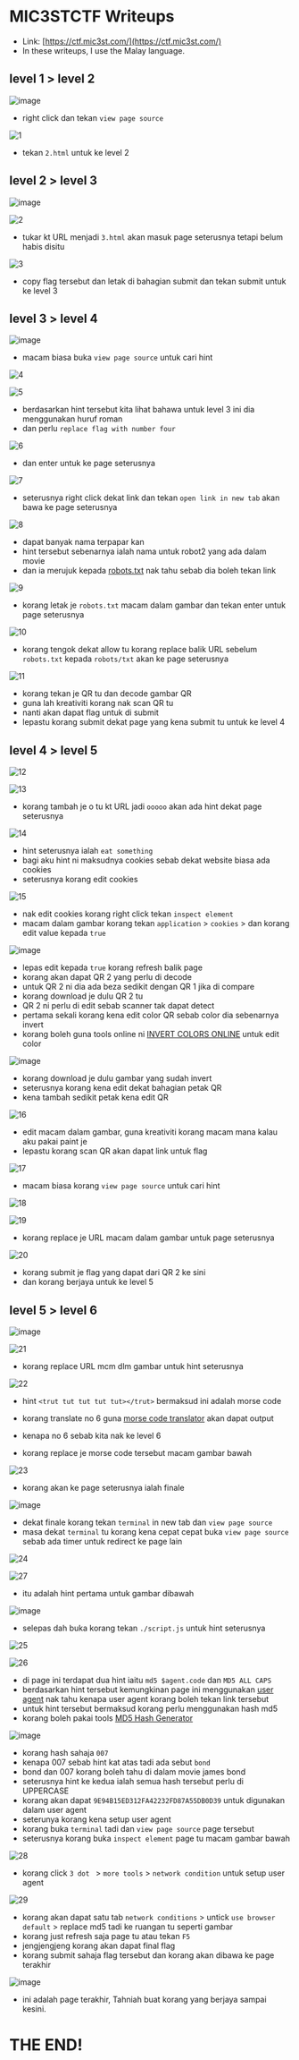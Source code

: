 # MIC3STCTF Writeups
- Link: [https://ctf.mic3st.com/](https://ctf.mic3st.com/)
- In these writeups, I use the Malay language.

## level 1 > level 2

![image](https://user-images.githubusercontent.com/23289982/205048057-8ec0a9bf-ef21-4b63-b610-c358a88ce32b.png)
 
 * right click dan tekan `view page source`
 
 ![1](https://user-images.githubusercontent.com/23289982/205049089-d529fe54-3287-4a6e-9e11-56b3618e2ff3.png)
 
 * tekan `2.html` untuk ke level 2
 
 ## level 2 > level 3
 
 ![image](https://user-images.githubusercontent.com/23289982/205049392-f6f3b120-9338-4974-a548-56088dd122c2.png)

 ![2](https://user-images.githubusercontent.com/23289982/205050088-7e65ebef-b390-4b94-996f-ec368cab2898.png)

* tukar kt URL menjadi `3.html` akan masuk page seterusnya tetapi belum habis disitu

![3](https://user-images.githubusercontent.com/23289982/205051271-f1927cb0-0fa7-41a0-9c6c-ca04fad6f927.png)

* copy flag tersebut dan letak di bahagian submit dan tekan submit untuk ke level 3

## level 3 > level 4

![image](https://user-images.githubusercontent.com/23289982/205052225-90b24445-1f5d-4c2f-890f-f5bdca38e7c3.png)

* macam biasa buka `view page source` untuk cari hint

![4](https://user-images.githubusercontent.com/23289982/205052498-d2d32082-5d8f-41bb-914d-710929355d52.png)

![5](https://user-images.githubusercontent.com/23289982/205053069-711aa0ed-9f9b-467b-bc29-db2fa60bdb48.png)

* berdasarkan hint tersebut kita lihat bahawa untuk level 3 ini dia menggunakan huruf roman
* dan perlu `replace flag with number four`

![6](https://user-images.githubusercontent.com/23289982/205053962-60fd314a-325d-4973-9c2d-7671d25f6655.png)

* dan enter untuk ke page seterusnya

![7](https://user-images.githubusercontent.com/23289982/205054583-7123c36e-ae25-4cd7-ac40-a79f9a608349.png)

* seterusnya right click dekat link dan tekan `open link in new tab` akan bawa ke page seterusnya

![8](https://user-images.githubusercontent.com/23289982/205055145-0da4d00e-5c25-4f5b-9d5a-6fe5f76a3d85.png)

* dapat banyak nama terpapar kan
* hint tersebut sebenarnya ialah nama untuk robot2 yang ada dalam movie
* dan ia merujuk kepada [robots.txt](https://developers.google.com/search/docs/crawling-indexing/robots/intro#:~:text=What%20is%20a%20robots.txt%20file%20used%20for%3F,-A%20robots.txt&text=You%20can%20use%20a%20robots,similar%20pages%20on%20your%20site.) nak tahu sebab dia boleh tekan link

![9](https://user-images.githubusercontent.com/23289982/205056632-a1a4f658-2c95-4bb8-9522-ca6bfdbbda20.png)

* korang letak je `robots.txt` macam dalam gambar dan tekan enter untuk page seterusnya

![10](https://user-images.githubusercontent.com/23289982/205057505-3e5812ef-c5bc-4a2b-8955-839baf2c00b1.png)

* korang tengok dekat allow tu korang replace balik URL sebelum `robots.txt` kepada `robots/txt` akan ke page seterusnya

![11](https://user-images.githubusercontent.com/23289982/205058315-b668dc40-4d8f-4bec-aca3-0e2a8ffcb1f1.png)

* korang tekan je QR tu dan decode gambar QR 
* guna lah kreativiti korang nak scan QR tu 
* nanti akan dapat flag untuk di submit
* lepastu korang submit dekat page yang kena submit tu untuk ke level 4

## level 4 > level 5

![12](https://user-images.githubusercontent.com/23289982/205059617-6097ccb5-7d79-462e-b7c5-38259b06830b.png)

![13](https://user-images.githubusercontent.com/23289982/205059887-4a5b15a5-8cb4-4766-b4b6-a7844e2601dc.png)

* korang tambah je o tu kt URL jadi `ooooo` akan ada hint dekat page seterusnya

![14](https://user-images.githubusercontent.com/23289982/205060576-0dd46073-7468-4c76-b2b1-0e509c9b8917.png)

* hint seterusnya ialah `eat something`
* bagi aku hint ni maksudnya cookies sebab dekat website biasa ada cookies
* seterusnya korang edit cookies

![15](https://user-images.githubusercontent.com/23289982/205062789-87a1bba7-91ce-4540-aa35-4932cecd59b8.png)

* nak edit cookies korang right click tekan `inspect element`
* macam dalam gambar korang tekan `application` > `cookies` > dan korang edit value kepada `true`

![image](https://user-images.githubusercontent.com/23289982/205063399-3cf81c89-b1cc-4453-8be0-3ef58dde0229.png)

* lepas edit kepada `true` korang refresh balik page
* korang akan dapat QR 2 yang perlu di decode
* untuk QR 2 ni dia ada beza sedikit dengan QR 1 jika di compare
* korang download je dulu QR 2 tu
* QR 2 ni perlu di edit sebab scanner tak dapat detect
* pertama sekali korang kena edit color QR sebab color dia sebenarnya invert 
* korang boleh guna tools online ni [INVERT COLORS ONLINE](https://pinetools.com/invert-image-colors) untuk edit color

![image](https://user-images.githubusercontent.com/23289982/205069818-67515a68-a676-4774-9445-b117c3ed3905.png)

* korang download je dulu gambar yang sudah invert
* seterusnya korang kena edit dekat bahagian petak QR
* kena tambah sedikit petak kena edit QR

 ![16](https://user-images.githubusercontent.com/23289982/205071053-58e527ac-6abd-4f3b-a005-93c41dde7d20.png)

* edit macam dalam gambar, guna kreativiti korang macam mana kalau aku pakai paint je
* lepastu korang scan QR akan dapat link untuk flag

![17](https://user-images.githubusercontent.com/23289982/205072196-081c0461-7baa-4590-ac63-120fef1c6405.png)

* macam biasa korang `view page source` untuk cari hint

![18](https://user-images.githubusercontent.com/23289982/205072304-12fc7f30-e8c4-465d-b508-f7ef11faa658.png)

![19](https://user-images.githubusercontent.com/23289982/205072907-44819575-21b7-46a0-a2dd-954e2b11671f.png)

* korang replace je URL macam dalam gambar untuk page seterusnya

![20](https://user-images.githubusercontent.com/23289982/205073051-f7c10b24-321d-4c73-8ce3-d392f694e14e.png)

 * korang submit je flag yang dapat dari QR 2 ke sini 
 * dan korang berjaya untuk ke level 5

## level 5 > level 6

![image](https://user-images.githubusercontent.com/23289982/205073605-a2d03981-3b1a-4a4b-b624-9e3bc84c2a92.png)

![21](https://user-images.githubusercontent.com/23289982/205302809-f84060a5-5675-434b-86ea-b06bd39a2475.png)

* korang replace URL mcm dlm gambar untuk hint seterusnya

![22](https://user-images.githubusercontent.com/23289982/205303099-0354e035-68b5-4841-bddc-5b236b8f64d4.png)

* hint `<trut tut tut tut tut></trut>` bermaksud ini adalah morse code

* korang translate no 6 guna [morse code translator](https://morsecode.world/international/translator.html) akan dapat output
* kenapa no 6 sebab kita nak ke level 6
* korang replace je morse code tersebut macam gambar bawah

![23](https://user-images.githubusercontent.com/23289982/205304180-d53ce2fb-4024-4854-b9d6-0e0f272b5496.png)

* korang akan ke page seterusnya ialah finale

![image](https://user-images.githubusercontent.com/23289982/205304427-e4e5b515-61ae-4c4d-9b1b-ecad416e78ea.png)

* dekat finale korang tekan `terminal` in new tab dan `view page source`
* masa dekat `terminal` tu korang kena cepat cepat buka `view page source` sebab ada timer untuk redirect ke page lain

![24](https://user-images.githubusercontent.com/23289982/205305091-c2ab87e9-565f-46a8-a81e-1e80d1f5d940.png)

![27](https://user-images.githubusercontent.com/23289982/205306018-bbe9c72d-2657-4fe7-97d6-6899a853c63b.png)

* itu adalah hint pertama untuk gambar dibawah

![image](https://user-images.githubusercontent.com/23289982/205306242-8e60d804-eb00-48db-be4b-bd3f3c57df30.png)

* selepas dah buka korang tekan `./script.js` untuk hint seterusnya

![25](https://user-images.githubusercontent.com/23289982/205305752-a42d3d57-a5eb-4d5c-957a-ed81a98af2d5.png)

![26](https://user-images.githubusercontent.com/23289982/205305765-0a835a39-8c4f-4d0f-b5f8-25d37c8d3d0d.png)

* di page ini terdapat dua hint iaitu `md5 $agent.code` dan `MD5 ALL CAPS`
* berdasarkan hint tersebut kemungkinan page ini menggunakan [user agent](https://developer.mozilla.org/en-US/docs/Web/HTTP/Headers/User-Agent) nak tahu kenapa user agent korang boleh tekan link tersebut
* untuk hint tersebut bermaksud korang perlu menggunakan hash md5
* korang boleh pakai tools [MD5 Hash Generator](https://www.md5hashgenerator.com/)

![image](https://user-images.githubusercontent.com/23289982/205307757-1c64e089-2761-4c82-a30a-65d9af426b37.png)

* korang hash sahaja `007`
* kenapa 007 sebab hint kat atas tadi ada sebut `bond`
* bond dan 007 korang boleh tahu di dalam movie james bond
* seterusnya hint ke kedua ialah semua hash tersebut perlu di UPPERCASE
* korang akan dapat `9E94B15ED312FA42232FD87A55DB0D39` untuk digunakan dalam user agent
* seterunya korang kena setup user agent
* korang buka `terminal` tadi dan `view page source` page tersebut
* seterusnya korang buka `inspect element` page tu macam gambar bawah

![28](https://user-images.githubusercontent.com/23289982/205311973-95ba8367-7665-451f-a0c8-46bb5496bef3.png)

* korang click `3 dot ` > `more tools` > `network condition` untuk setup user agent

![29](https://user-images.githubusercontent.com/23289982/205312565-a00f05a8-0099-4512-ab42-164fc3e4013b.png)

* korang akan dapat satu tab `network conditions` > untick `use browser default` > replace md5 tadi ke ruangan tu seperti gambar
* korang just refresh saja page tu atau tekan `F5`
* jengjengjeng korang akan dapat final flag
* korang submit sahaja flag tersebut dan korang akan dibawa ke page terakhir

![image](https://user-images.githubusercontent.com/23289982/205313926-bfe38359-7956-4e6f-81fc-1513e6050fc3.png)

* ini adalah page terakhir, Tahniah buat korang yang berjaya sampai kesini.
# THE END!
